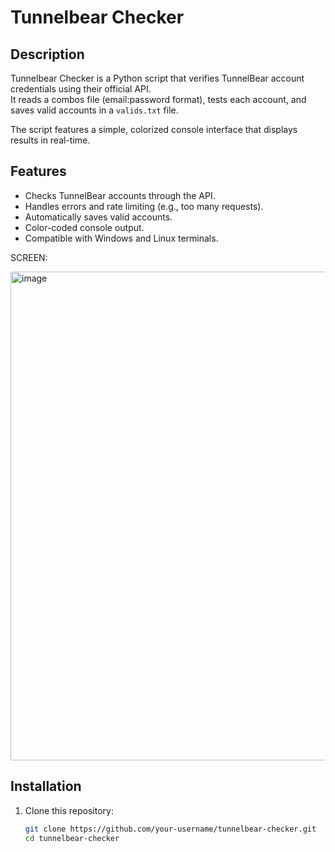 # Tunnelbear Checker

## Description

Tunnelbear Checker is a Python script that verifies TunnelBear account credentials using their official API.  
It reads a combos file (email:password format), tests each account, and saves valid accounts in a `valids.txt` file.

The script features a simple, colorized console interface that displays results in real-time.

## Features

- Checks TunnelBear accounts through the API.
- Handles errors and rate limiting (e.g., too many requests).
- Automatically saves valid accounts.
- Color-coded console output.
- Compatible with Windows and Linux terminals.

SCREEN:

<img width="1648" height="782" alt="image" src="https://github.com/user-attachments/assets/0c16c7bc-5fc8-456f-abbd-cc66ba1d7041" />


## Installation

1. Clone this repository:

   ```bash
   git clone https://github.com/your-username/tunnelbear-checker.git
   cd tunnelbear-checker
